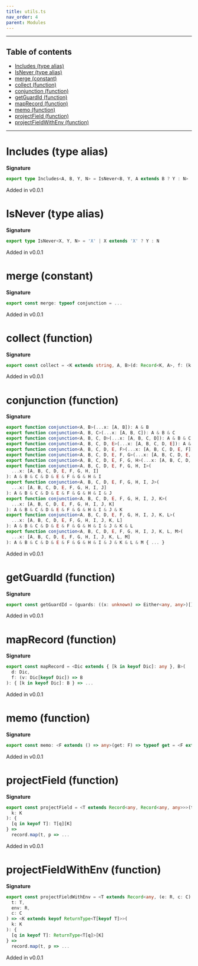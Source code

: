 ```yaml
---
title: utils.ts
nav_order: 4
parent: Modules
---
```


---

<h2 class="text-delta">Table of contents</h2>

- [Includes (type alias)](#includes-type-alias)
- [IsNever (type alias)](#isnever-type-alias)
- [merge (constant)](#merge-constant)
- [collect (function)](#collect-function)
- [conjunction (function)](#conjunction-function)
- [getGuardId (function)](#getguardid-function)
- [mapRecord (function)](#maprecord-function)
- [memo (function)](#memo-function)
- [projectField (function)](#projectfield-function)
- [projectFieldWithEnv (function)](#projectfieldwithenv-function)

---

# Includes (type alias)

**Signature**

```ts
export type Includes<A, B, Y, N> = IsNever<B, Y, A extends B ? Y : N>
```

Added in v0.0.1

# IsNever (type alias)

**Signature**

```ts
export type IsNever<X, Y, N> = 'X' | X extends 'X' ? Y : N
```

Added in v0.0.1

# merge (constant)

**Signature**

```ts
export const merge: typeof conjunction = ...
```

Added in v0.0.1

# collect (function)

**Signature**

```ts
export const collect = <K extends string, A, B>(d: Record<K, A>, f: (k: K, a: A) => B): Array<B> => ...
```

Added in v0.0.1

# conjunction (function)

**Signature**

```ts
export function conjunction<A, B>(...x: [A, B]): A & B
export function conjunction<A, B, C>(...x: [A, B, C]): A & B & C
export function conjunction<A, B, C, D>(...x: [A, B, C, D]): A & B & C & D
export function conjunction<A, B, C, D, E>(...x: [A, B, C, D, E]): A & B & C & D & E
export function conjunction<A, B, C, D, E, F>(...x: [A, B, C, D, E, F]): A & B & C & D & E & F
export function conjunction<A, B, C, D, E, F, G>(...x: [A, B, C, D, E, F, G]): A & B & C & D & E & F & G
export function conjunction<A, B, C, D, E, F, G, H>(...x: [A, B, C, D, E, F, G, H]): A & B & C & D & E & F & G & H
export function conjunction<A, B, C, D, E, F, G, H, I>(
  ...x: [A, B, C, D, E, F, G, H, I]
): A & B & C & D & E & F & G & H & I
export function conjunction<A, B, C, D, E, F, G, H, I, J>(
  ...x: [A, B, C, D, E, F, G, H, I, J]
): A & B & C & D & E & F & G & H & I & J
export function conjunction<A, B, C, D, E, F, G, H, I, J, K>(
  ...x: [A, B, C, D, E, F, G, H, I, J, K]
): A & B & C & D & E & F & G & H & I & J & K
export function conjunction<A, B, C, D, E, F, G, H, I, J, K, L>(
  ...x: [A, B, C, D, E, F, G, H, I, J, K, L]
): A & B & C & D & E & F & G & H & I & J & K & L
export function conjunction<A, B, C, D, E, F, G, H, I, J, K, L, M>(
  ...x: [A, B, C, D, E, F, G, H, I, J, K, L, M]
): A & B & C & D & E & F & G & H & I & J & K & L & M { ... }
```

Added in v0.0.1

# getGuardId (function)

**Signature**

```ts
export const getGuardId = (guards: ((x: unknown) => Either<any, any>)[], sym: symbol) => ...
```

Added in v0.0.1

# mapRecord (function)

**Signature**

```ts
export const mapRecord = <Dic extends { [k in keyof Dic]: any }, B>(
  d: Dic,
  f: (v: Dic[keyof Dic]) => B
): { [k in keyof Dic]: B } => ...
```

Added in v0.0.1

# memo (function)

**Signature**

```ts
export const memo: <F extends () => any>(get: F) => typeof get = <F extends () => any>(get: F): typeof get => ...
```

Added in v0.0.1

# projectField (function)

**Signature**

```ts
export const projectField = <T extends Record<any, Record<any, any>>>(t: T) => <K extends keyof T[keyof T]>(
  k: K
): {
  [q in keyof T]: T[q][K]
} =>
  record.map(t, p => ...
```

Added in v0.0.1

# projectFieldWithEnv (function)

**Signature**

```ts
export const projectFieldWithEnv = <T extends Record<any, (e: R, c: C) => Record<any, any>>, R, C>(
  t: T,
  env: R,
  c: C
) => <K extends keyof ReturnType<T[keyof T]>>(
  k: K
): {
  [q in keyof T]: ReturnType<T[q]>[K]
} =>
  record.map(t, p => ...
```

Added in v0.0.1
